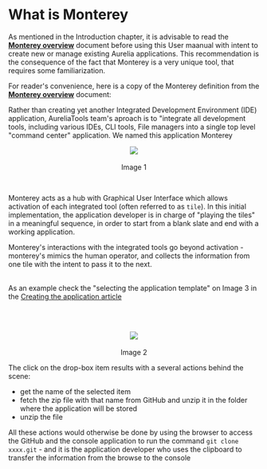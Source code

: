 # What is Monterey

As mentioned in the Introduction chapter, it is advisable to read the **[Monterey overview](https://aurelia-ui-toolkits.gitbooks.io/monterey-overview/content/)** document before using this User maanual with intent to create new or manage existing Aurelia applications. This recommendation is the consequence of the fact that Monterey is a very unique tool, that requires some familiarization.

For reader's convenience, here is a copy of the Monterey definition from the **[Monterey overview](https://aurelia-ui-toolkits.gitbooks.io/monterey-overview/content/)** document:

Rather than creating yet another Integrated Development Environment (IDE) application, AureliaTools team's aproach  is to "integrate all development tools, including various IDEs, CLI tools, File managers into a single top level "command center" application. We named this application Monterey

<p align=center>
  <img src="https://cloud.githubusercontent.com/assets/2712405/17080202/5e5d07b0-50f4-11e6-9666-95916050aad8.png"></img>
 <br><br>
Image 1
</p>

<br>

Monterey acts as a hub with Graphical User Interface which allows activation of each integrated tool (often referred to as `tile`). In this initial implementation, the application developer is in charge of "playing the tiles" in a meaningful sequence, in order to start from a blank slate and end with a working application.

Monterey's interactions with the integrated tools go beyond activation - monterey's mimics the human operator, and collects the information from one tile with the intent to pass it to the next.
<br><br>

As an example check the "selecting the application template" on Image 3 in the [Creating the application article](https://aurelia-ui-toolkits.gitbooks.io/monterey-overview/content/introduction/alpha.html)

<br><br>

<p align=center>
  <img src="https://cloud.githubusercontent.com/assets/2712405/17080217/e01c3e9c-50f4-11e6-90e8-18b4f234553e.png"></img>
 <br><br>
Image 2
</p>

The click on the drop-box item results with a several actions behind the scene:

- get the name of the selected item
- fetch the zip file with that name from GitHub and unzip it in the folder where the application will be stored
- unzip the file

All these actions would otherwise be done by using the browser to access the GitHub and the console application to run the command `git clone xxxx.git` - and it is the application developer who uses the clipboard to transfer the information from the browse to the console